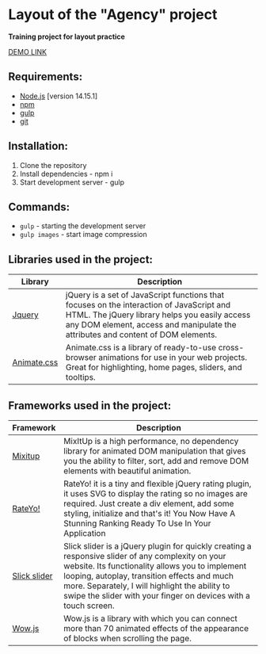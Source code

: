 # Layout of the "Agency" project

**Training project for layout practice**

[DEMO LINK](https://ionshive.github.io/agency/)

## Requirements:
* [Node.js](https://nodejs.org/en/) [version 14.15.1] 
* [npm](https://www.npmjs.com/) 
* [gulp](https://gulpjs.com/)
* [git](https://git-scm.com/)

## Installation:
1. Clone the repository
2. Install dependencies - npm i
3. Start development server - gulp

## Commands:
* ```gulp``` - starting the development server
* ```gulp images``` - start image compression

 
## Libraries used in the project:
| Library | Description |
| ------ | ------ |
| [Jquery](https://jquery.com) | jQuery is a set of JavaScript functions that focuses on the interaction of JavaScript and HTML. The jQuery library helps you easily access any DOM element, access and manipulate the attributes and content of DOM elements. |
| [Animate.css](https://animate.style) | Animate.css is a library of ready-to-use cross-browser animations for use in your web projects. Great for highlighting, home pages, sliders, and tooltips. |


## Frameworks used in the project:
| Framework | Description |
| ------ | ------ |
| [Mixitup](https://www.kunkalabs.com/mixitup/) | MixItUp is a high performance, no dependency library for animated DOM manipulation that gives you the ability to filter, sort, add and remove DOM elements with beautiful animation. |
| [RateYo!](Https://rateyo.fundoocode.ninja) | RateYo! it is a tiny and flexible jQuery rating plugin, it uses SVG to display the rating so no images are required. Just create a div element, add some styling, initialize and that's it! You Now Have A Stunning Ranking Ready To Use In Your Application |
| [Slick slider](https://kenwheeler.github.io/slick/) | Slick slider is a jQuery plugin for quickly creating a responsive slider of any complexity on your website. Its functionality allows you to implement looping, autoplay, transition effects and much more. Separately, I will highlight the ability to swipe the slider with your finger on devices with a touch screen. |
| [Wow.js](https://wowjs.uk/) | Wow.js is a library with which you can connect more than 70 animated effects of the appearance of blocks when scrolling the page. |
